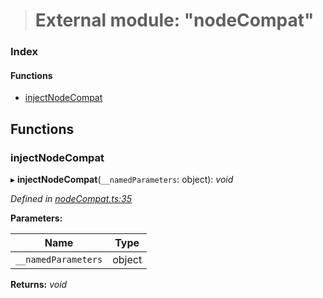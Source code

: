 > # External module: "nodeCompat"

### Index

#### Functions

* [injectNodeCompat](_nodecompat_.md#injectnodecompat)

## Functions

###  injectNodeCompat

▸ **injectNodeCompat**(`__namedParameters`: object): *void*

*Defined in [nodeCompat.ts:35](https://github.com/polkadot-js/api/blob/729db49/packages/api/src/nodeCompat.ts#L35)*

**Parameters:**

Name | Type |
------ | ------ |
`__namedParameters` | object |

**Returns:** *void*